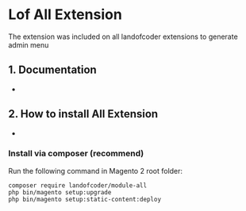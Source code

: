 # Lof All Extension

The extension was included on all landofcoder extensions to generate admin menu 

## 1. Documentation
-
## 2. How to install All Extension
-
### Install via composer (recommend)

Run the following command in Magento 2 root folder:

```
composer require landofcoder/module-all
php bin/magento setup:upgrade
php bin/magento setup:static-content:deploy
```
